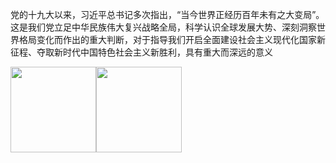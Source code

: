 党的十九大以来，习近平总书记多次指出，“当今世界正经历百年未有之大变局”。这是我们党立足中华民族伟大复兴战略全局，科学认识全球发展大势、深刻洞察世界格局变化而作出的重大判断，对于指导我们开启全面建设社会主义现代化国家新征程、夺取新时代中国特色社会主义新胜利，具有重大而深远的意义

<img align="" height="137px" src="https://github-readme-stats.vercel.app/api?username=zb980921&hide_title=true&hide_border=true&show_icons=true&include_all_commits=true&line_height=21&bg_color=0,EC6C6C,FFD479,FFFC79,73FA79&theme=graywhite&locale=cn" /><img align="" height="137px" src="https://github-readme-stats.vercel.app/api/top-langs/?username=zb980921&hide_title=true&hide_border=true&layout=compact&bg_color=0,73FA79,73FDFF,D783FF&theme=graywhite&locale=cn" />
